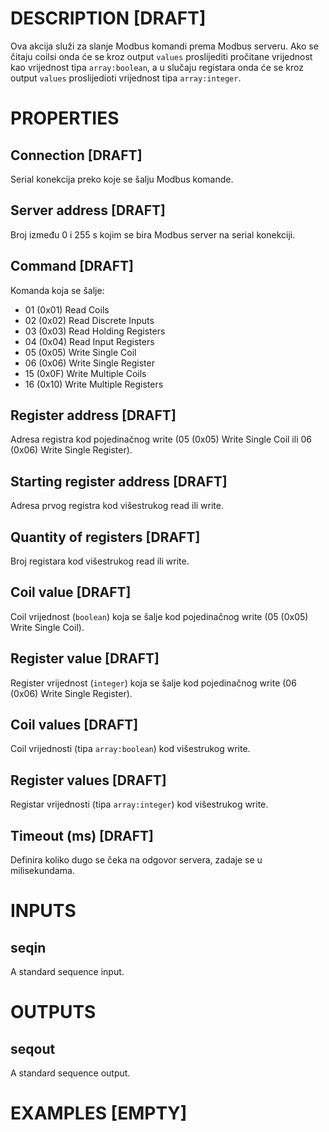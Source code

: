 # DESCRIPTION [DRAFT]

Ova akcija služi za slanje Modbus komandi prema Modbus serveru. Ako se čitaju coilsi onda će se kroz output `values` proslijediti pročitane vrijednost kao vrijednost tipa `array:boolean`, a u slučaju registara onda će se kroz output `values` proslijedioti vrijednost tipa `array:integer`.

# PROPERTIES

## Connection [DRAFT]

Serial konekcija preko koje se šalju Modbus komande.

## Server address [DRAFT]

Broj između 0 i 255 s kojim se bira Modbus server na serial konekciji.

## Command [DRAFT]

Komanda koja se šalje:

-   01 (0x01) Read Coils
-   02 (0x02) Read Discrete Inputs
-   03 (0x03) Read Holding Registers
-   04 (0x04) Read Input Registers
-   05 (0x05) Write Single Coil
-   06 (0x06) Write Single Register
-   15 (0x0F) Write Multiple Coils
-   16 (0x10) Write Multiple Registers

## Register address [DRAFT]

Adresa registra kod pojedinačnog write (05 (0x05) Write Single Coil ili 06 (0x06) Write Single Register).

## Starting register address [DRAFT]

Adresa prvog registra kod višestrukog read ili write.

## Quantity of registers [DRAFT]

Broj registara kod višestrukog read ili write.

## Coil value [DRAFT]

Coil vrijednost (`boolean`) koja se šalje kod pojedinačnog write (05 (0x05) Write Single Coil).

## Register value [DRAFT]

Register vrijednost (`integer`) koja se šalje kod pojedinačnog write (06 (0x06) Write Single Register).

## Coil values [DRAFT]

Coil vrijednosti (tipa `array:boolean`) kod višestrukog write.

## Register values [DRAFT]

Registar vrijednosti (tipa `array:integer`) kod višestrukog write.

## Timeout (ms) [DRAFT]

Definira koliko dugo se čeka na odgovor servera, zadaje se u milisekundama.

# INPUTS

## seqin

A standard sequence input.

# OUTPUTS

## seqout

A standard sequence output.

# EXAMPLES [EMPTY]
